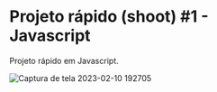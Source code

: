 # Projeto rápido (shoot) #1 - Javascript
Projeto rápido em Javascript.

![Captura de tela 2023-02-10 192705](https://user-images.githubusercontent.com/118373959/218211468-997b08c7-ebb0-4e5f-9bd2-6f2e19b7a83a.png)
